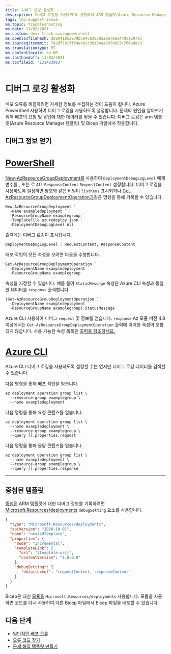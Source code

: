 ```yaml
---
title: 디버그 로깅 활성화
description: 디버그 로깅을 사용하도록 설정하여 ARM 템플릿(Azure Resource Manager 템플릿) 또는 Bicep 파일을 사용하여 배포된 Azure 리소스 문제를 해결하는 방법을 설명합니다.
tags: top-support-issue
ms.topic: troubleshooting
ms.date: 11/02/2021
ms.custom: devx-track-azurepowershell
ms.openlocfilehash: d68041953979b594c83059a28a78e3440ca297ac
ms.sourcegitcommit: 702df701fff4ec6cc39134aa607d023c766adec3
ms.translationtype: MT
ms.contentlocale: ko-KR
ms.lasthandoff: 11/03/2021
ms.locfileid: "131483083"
---
```

# <a name="enable-debug-logging"></a>디버그 로깅 활성화

배포 오류를 해결하려면 자세한 정보를 수집하는 것이 도움이 됩니다. Azure PowerShell 사용하여 디버그 로깅을 사용하도록 설정합니다. 문제의 원인을 알아보기 위해 배포의 요청 및 응답에 대한 데이터를 얻을 수 있습니다. 디버그 로깅은 arm 템플릿(Azure Resource Manager 템플릿) 및 Bicep 파일에서 작동합니다.

## <a name="get-debug-information"></a>디버그 정보 얻기

# <a name="powershell"></a>[PowerShell](#tab/azure-powershell)

[New-AzResourceGroupDeployment를](/powershell/module/az.resources/new-azresourcegroupdeployment) 사용하여 `DeploymentDebugLogLevel` 매개 변수를 , 또는 로 `All` `ResponseContent` `RequestContent` 설정합니다. 디버그 로깅을 사용하도록 설정하면 암호와 같은 비밀이 `listKeys` 표시되거나 [Get-AzResourceGroupDeploymentOperation과](/powershell/module/az.resources/get-azresourcegroupdeploymentoperation)같은 명령을 통해 기록될 수 있습니다.

```azurepowershell
New-AzResourceGroupDeployment `
  -Name exampledeployment `
  -ResourceGroupName examplegroup `
  -TemplateFile azuredeploy.json `
  -DeploymentDebugLogLevel All
```

출력에는 디버그 로깅이 표시됩니다.

```Output
DeploymentDebugLogLevel : RequestContent, ResponseContent
```

배포 작업의 모든 속성을 보려면 다음을 수행합니다.

```azurepowershell
Get-AzResourceGroupDeploymentOperation `
  -DeploymentName exampledeployment `
  -ResourceGroupName examplegroup
```

속성을 지정할 수 있습니다. 예를 들어 `StatusMessage` 속성은 Azure CLI 속성과 동일한 데이터를 `response` 출력합니다.

```azurepowershell
(Get-AzResourceGroupDeploymentOperation `
  -DeploymentName exampledeployment `
  -ResourceGroupName examplegroup).StatusMessage
```

Azure CLI 사용하여 디버그 `request` 및 정보를 얻습니다. `response` Az 모듈 버전 4.8 이상에서는 `Get-AzResourceGroupDeploymentOperation` 출력에 이러한 속성이 포함되지 않습니다. 사용 가능한 속성 목록은 [출력을 참조하세요.](/powershell/module/az.resources/get-azresourcegroupdeploymentoperation#outputs)

# <a name="azure-cli"></a>[Azure CLI](#tab/azure-cli)

Azure CLI 디버그 로깅을 사용하도록 설정할 수는 없지만 디버그 로깅 데이터를 검색할 수 있습니다.

다음 명령을 통해 배포 작업을 얻습니다.

```azurecli
az deployment operation group list \
  --resource-group examplegroup \
  --name exampledeployment
```

다음 명령을 통해 요청 콘텐츠를 얻습니다.

```azurecli
az deployment operation group list \
  --name exampledeployment \
  --resource-group examplegroup \
  --query [].properties.request
```

다음 명령을 통해 응답 콘텐츠를 얻습니다.

```azurecli
az deployment operation group list \
  --name exampledeployment \
  --resource-group examplegroup \
  --query [].properties.response
```

---

## <a name="nested-template"></a>중첩된 템플릿

[중첩된](../templates/linked-templates.md#nested-template) ARM 템플릿에 대한 디버그 정보를 기록하려면 [Microsoft.Resources/deployments](/azure/templates/microsoft.resources/deployments) `debugSetting` 요소를 사용합니다.

```json
{
  "type": "Microsoft.Resources/deployments",
  "apiVersion": "2020-10-01",
  "name": "nestedTemplate",
  "properties": {
    "mode": "Incremental",
    "templateLink": {
      "uri": "{template-uri}",
      "contentVersion": "1.0.0.0"
    },
    "debugSetting": {
       "detailLevel": "requestContent, responseContent"
    }
  }
}
```

Bicep은 대신 [모듈을](../bicep/modules.md) `Microsoft.Resources/deployments` 사용합니다. 모듈을 사용하면 코드를 다시 사용하여 다른 Bicep 파일에서 Bicep 파일을 배포할 수 있습니다.

## <a name="next-steps"></a>다음 단계

- [일반적인 배포 오류](common-deployment-errors.md)
- [오류 코드 찾기](find-error-code.md)
- [문제 해결 템플릿 만들기](create-troubleshooting-template.md)
